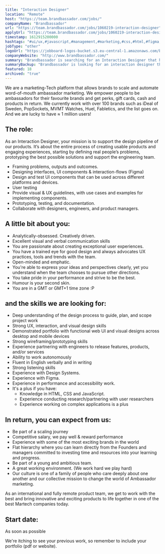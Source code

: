 ```yaml
---
title: "Interaction Designer"
location: "Remote"
host: "https://team.brandbassador.com/jobs/"
companyName: "Brandbassador"
url: "https://team.brandbassador.com/jobs/1060219-interaction-designer"
applyUrl: "https://team.brandbassador.com/jobs/1060219-interaction-designer/applications/new?"
timestamp: 1612915200000
hashtags: "#ui/ux,#javascript,#management,#marketing,#css,#html,#figma,#branding,#office,#finance"
jobType: "other"
logoUrl: "https://jobboard-logos-bucket.s3.eu-central-1.amazonaws.com/brandbassador"
companyWebsite: "http://www.brandbassador.com/"
summary: "Brandbassador is searching for an Interaction Designer that has experience partnering with engineers to release features, products, and/or services."
summaryBackup: "Brandbassador is looking for an interaction designer that has experience in: #branding, #javascript, #management."
featured: 18
archived: "true"
---
```


We are a marketing-Tech platform that allows brands to scale and automate word-of-mouth ambassador marketing. We empower people to be ambassadors for their favourite brands and get perks, gift cards, cash and products in return. We currently work with over 100 brands such as iDeal of Sweden, PopSockets, MVMT Watches, Huel, Fabletics, and the list goes on. And we are lucky to have ≈ 1 million users!

## The role:

As an Interaction Designer, your mission is to support the design pipeline of our products. It’s about the entire process of creating usable products and engaging experiences, starting by defining real people’s problems, prototyping the best possible solutions and support the engineering team. 

*   Framing problems, outputs and outcomes.
*   Designing interfaces, UI components & interaction-flows (Figma)
*   Design and test UI components that can be used across different platforms and devices. 
*   User testing
*   Provide visual & UX guidelines, with use cases and examples for implementing components.
*   Prototyping, testing, and documentation.
*   Collaborate with designers, engineers, and product managers.

## A little bit about you:

*   Analytically-obsessed. Creatively driven.
*   Excellent visual and verbal communication skills
*   You are passionate about creating exceptional user experiences.
*   You have a trained eye for good design and always advocates UX practices, tools and trends with the team.
*   Open-minded and emphatic.
*   You're able to express your ideas and perspectives clearly, yet you understand when the team chooses to pursue other directions.
*   You take pride in your performance and strive to be the best.
*   Humour is your second skin.
*   You are in a GMT or GMT+1 time zone :P 

## and the skills we are looking for:

*   Deep understanding of the design process to guide, plan, and scope project work
*   Strong UX, interaction, and visual design skills
*   Demonstrated portfolio with functional web UI and visual designs across desktop and mobile devices
*   Strong wireframing/prototyping skills
*   Experience partnering with engineers to release features, products, and/or services
*   Ability to work autonomously
*   Fluent in English verbally and in writing
*   Strong listening skills
*   Experience with Design Systems.
*   Experience with Figma.
*   Experience in performance and accessibility work.
*   It's a plus if you have:
    *   Knowledge in HTML, CSS and JavaScript. 
    *   Experience conducting research/partnering with user researchers
    *   Experience working on complex applications is a plus

## In return, you can expect from us:

*   Be part of a scaling journey
*   Competitive salary, we pay well & reward performance
*   Experience with some of the most exciting brands in the world
*   Flat hierarchy where you can learn directly from the Founders and managers committed to investing time and resources into your learning and progress.
*   Be part of a young and ambitious team.
*   A great working environment. (We work hard we play hard)
*   Our culture is one of a family of people who care deeply about one another and our collective mission to change the world of Ambassador marketing.

As an international and fully remote product team, we get to work with the best and bring innovative and exciting products to life together in one of the best Martech companies today.

## Start date: 

As soon as possible

We're itching to see your previous work, so remember to include your portfolio (pdf or website).
